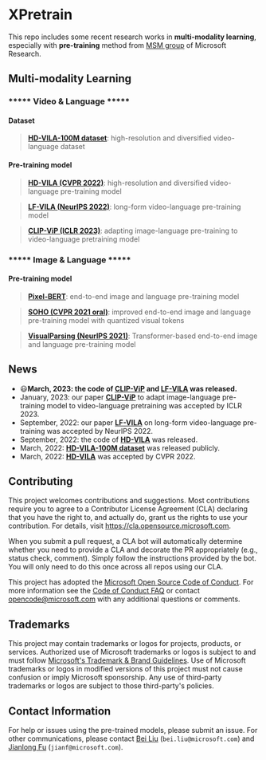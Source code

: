 # XPretrain

This repo includes some recent research works in **multi-modality learning**, especially with **pre-training** method from [MSM group](https://www.microsoft.com/en-us/research/group/multimedia-search-and-mining/) of Microsoft Research. 

## Multi-modality Learning

### ***** Video & Language *****

#### Dataset

> [**HD-VILA-100M dataset**](https://github.com/microsoft/XPretrain/tree/main/hd-vila-100m): high-resolution and diversified video-language dataset

#### Pre-training model

> [**HD-VILA (CVPR 2022)**](https://github.com/microsoft/XPretrain/tree/main/hd-vila): high-resolution and diversified video-language pre-training model

> [**LF-VILA (NeurIPS 2022)**](https://github.com/microsoft/XPretrain/tree/main/LF-VILA): long-form video-language pre-training model

> [**CLIP-ViP (ICLR 2023)**](https://github.com/microsoft/XPretrain/tree/main/CLIP-ViP): adapting image-language pre-training to video-language pretraining model

### ***** Image & Language *****

#### Pre-training model

> [**Pixel-BERT**](https://arxiv.org/pdf/2004.00849.pdf): end-to-end image and language pre-training model

> [**SOHO (CVPR 2021 oral)**](https://github.com/researchmm/soho): improved end-to-end image and language pre-training model with quantized visual tokens

> [**VisualParsing (NeurIPS 2021)**](https://github.com/microsoft/XPretrain/tree/main/visualparsing): Transformer-based end-to-end image and language pre-training model

## News
- :smiley:**March, 2023: the code of [**CLIP-ViP**](https://github.com/microsoft/XPretrain/tree/main/CLIP-ViP) and [**LF-VILA**](https://github.com/microsoft/XPretrain/tree/main/LF-VILA) was released.**
- January, 2023: our paper [**CLIP-ViP**](https://github.com/microsoft/XPretrain/tree/main/CLIP-ViP) to adapt image-language pre-training model to video-language pretraining was accepted by ICLR 2023.
- September, 2022: our paper [**LF-VILA**](https://github.com/microsoft/XPretrain/tree/main/LF-VILA) on long-form video-language pre-training was accepted by NeurIPS 2022. 
- September, 2022: the code of [**HD-VILA**](https://github.com/microsoft/XPretrain/tree/main/hd-vila) was released.
- March, 2022: [**HD-VILA-100M dataset**](https://github.com/microsoft/XPretrain/tree/main/hd-vila-100m) was released publicly.
- March, 2022: [**HD-VILA**](https://github.com/microsoft/XPretrain/tree/main/hd-vila) was accepted by CVPR 2022.


## Contributing

This project welcomes contributions and suggestions.  Most contributions require you to agree to a
Contributor License Agreement (CLA) declaring that you have the right to, and actually do, grant us
the rights to use your contribution. For details, visit https://cla.opensource.microsoft.com.

When you submit a pull request, a CLA bot will automatically determine whether you need to provide
a CLA and decorate the PR appropriately (e.g., status check, comment). Simply follow the instructions
provided by the bot. You will only need to do this once across all repos using our CLA.

This project has adopted the [Microsoft Open Source Code of Conduct](https://opensource.microsoft.com/codeofconduct/).
For more information see the [Code of Conduct FAQ](https://opensource.microsoft.com/codeofconduct/faq/) or
contact [opencode@microsoft.com](mailto:opencode@microsoft.com) with any additional questions or comments.

## Trademarks

This project may contain trademarks or logos for projects, products, or services. Authorized use of Microsoft 
trademarks or logos is subject to and must follow 
[Microsoft's Trademark & Brand Guidelines](https://www.microsoft.com/en-us/legal/intellectualproperty/trademarks/usage/general).
Use of Microsoft trademarks or logos in modified versions of this project must not cause confusion or imply Microsoft sponsorship.
Any use of third-party trademarks or logos are subject to those third-party's policies.

## Contact Information

For help or issues using the pre-trained models, please submit an issue. 
For other communications, please contact [Bei Liu]() (`bei.liu@microsoft.com`) and [Jianlong Fu]() (`jianf@microsoft.com`).

